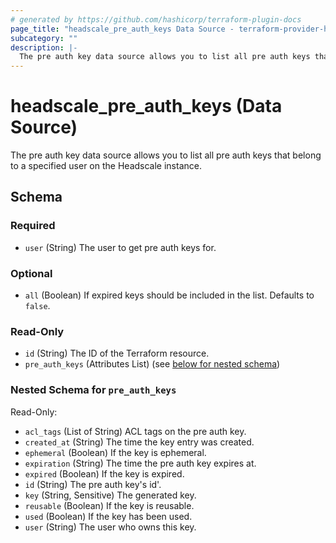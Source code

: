 ```yaml
---
# generated by https://github.com/hashicorp/terraform-plugin-docs
page_title: "headscale_pre_auth_keys Data Source - terraform-provider-headscale"
subcategory: ""
description: |-
  The pre auth key data source allows you to list all pre auth keys that belong to a specified user on the Headscale instance.
---
```


# headscale_pre_auth_keys (Data Source)

The pre auth key data source allows you to list all pre auth keys that belong to a specified user on the Headscale instance.



<!-- schema generated by tfplugindocs -->
## Schema

### Required

- `user` (String) The user to get pre auth keys for.

### Optional

- `all` (Boolean) If expired keys should be included in the list. Defaults to `false`.

### Read-Only

- `id` (String) The ID of the Terraform resource.
- `pre_auth_keys` (Attributes List) (see [below for nested schema](#nestedatt--pre_auth_keys))

<a id="nestedatt--pre_auth_keys"></a>
### Nested Schema for `pre_auth_keys`

Read-Only:

- `acl_tags` (List of String) ACL tags on the pre auth key.
- `created_at` (String) The time the key entry was created.
- `ephemeral` (Boolean) If the key is ephemeral.
- `expiration` (String) The time the pre auth key expires at.
- `expired` (Boolean) If the key is expired.
- `id` (String) The pre auth key's id'.
- `key` (String, Sensitive) The generated key.
- `reusable` (Boolean) If the key is reusable.
- `used` (Boolean) If the key has been used.
- `user` (String) The user who owns this key.
